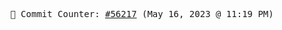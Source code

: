 <p align="center">
    <samp>
        📮 Commit Counter: <a href="https://github.com/Javascript-void0/Javascript-void0/commits/main">#56217</a> (May 16, 2023 @ 11:19 PM)
    </samp>
</p>